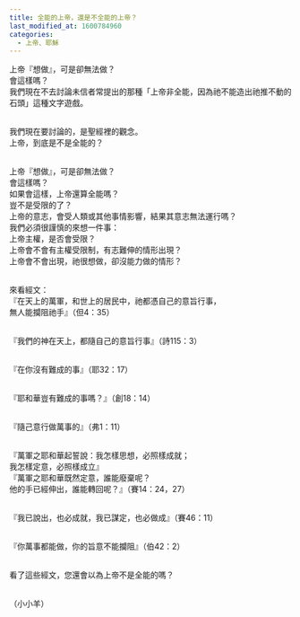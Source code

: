 ```yaml
---
title: 全能的上帝，還是不全能的上帝？
last_modified_at: 1600784960
categories:
  - 上帝、耶穌
---
```


<p>上帝『想做』，可是卻無法做？<br>
會這樣嗎？<br>
我們現在不去討論未信者常提出的那種「上帝非全能，因為祂不能造出祂推不動的石頭」這種文字遊戲。</p>

<p><br>
我們現在要討論的，是聖經裡的觀念。<br>
上帝，到底是不是全能的？</p>

<p><br>
上帝『想做』，可是卻無法做？<br>
會這樣嗎？<br>
如果會這樣，上帝還算全能嗎？<br>
豈不是受限的了？<br>
上帝的意志，會受人類或其他事情影響，結果其意志無法運行嗎？<br>
我們必須很謹慎的來想一件事：<br>
上帝主權，是否會受限？<br>
上帝會不會有主權受限制，有志難伸的情形出現？<br>
上帝會不會出現，祂很想做，卻沒能力做的情形？</p>

<p><br>
來看經文：<br>
『在天上的萬軍，和世上的居民中，祂都憑自己的意旨行事，<br>
無人能攔阻祂手』（但4：35）</p>

<p><br>
『我們的神在天上，都隨自己的意旨行事』（詩115：3）</p>

<p><br>
『在你沒有難成的事』（耶32：17）</p>

<p><br>
『耶和華豈有難成的事嗎？』（創18：14）</p>

<p><br>
『隨己意行做萬事的』（弗1：11）</p>

<p><br>
『萬軍之耶和華起誓說：我怎樣思想，必照樣成就；<br>
我怎樣定意，必照樣成立』<br>
『萬軍之耶和華既然定意，誰能廢棄呢？<br>
他的手已經伸出，誰能轉回呢？』（賽14：24，27）</p>

<p><br>
『我已說出，也必成就，我已謀定，也必做成』（賽46：11）</p>

<p><br>
『你萬事都能做，你的旨意不能攔阻』（伯42：2）</p>

<p><br>
看了這些經文，您還會以為上帝不是全能的嗎？</p>

<p><br>
（小小羊）</p>

